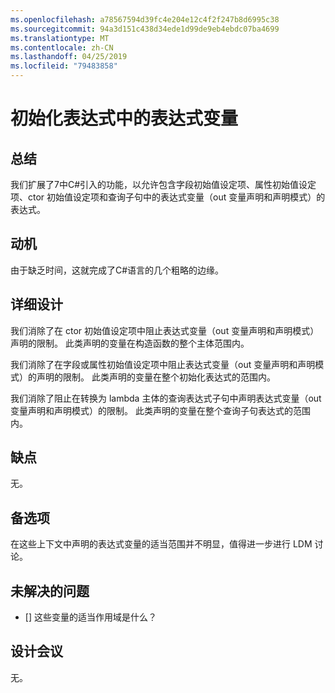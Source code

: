 ```yaml
---
ms.openlocfilehash: a78567594d39fc4e204e12c4f2f247b8d6995c38
ms.sourcegitcommit: 94a3d151c438d34ede1d99de9eb4ebdc07ba4699
ms.translationtype: MT
ms.contentlocale: zh-CN
ms.lasthandoff: 04/25/2019
ms.locfileid: "79483858"
---
```

# <a name="expression-variables-in-initializers"></a>初始化表达式中的表达式变量

## <a name="summary"></a>总结
[summary]: #summary

我们扩展了7中C#引入的功能，以允许包含字段初始值设定项、属性初始值设定项、ctor 初始值设定项和查询子句中的表达式变量（out 变量声明和声明模式）的表达式。

## <a name="motivation"></a>动机
[motivation]: #motivation

由于缺乏时间，这就完成了C#语言的几个粗略的边缘。

## <a name="detailed-design"></a>详细设计
[design]: #detailed-design

我们消除了在 ctor 初始值设定项中阻止表达式变量（out 变量声明和声明模式）声明的限制。 此类声明的变量在构造函数的整个主体范围内。

我们消除了在字段或属性初始值设定项中阻止表达式变量（out 变量声明和声明模式）的声明的限制。 此类声明的变量在整个初始化表达式的范围内。

我们消除了阻止在转换为 lambda 主体的查询表达式子句中声明表达式变量（out 变量声明和声明模式）的限制。 此类声明的变量在整个查询子句表达式的范围内。

## <a name="drawbacks"></a>缺点
[drawbacks]: #drawbacks

无。

## <a name="alternatives"></a>备选项
[alternatives]: #alternatives

在这些上下文中声明的表达式变量的适当范围并不明显，值得进一步进行 LDM 讨论。

## <a name="unresolved-questions"></a>未解决的问题
[unresolved]: #unresolved-questions

- [] 这些变量的适当作用域是什么？

## <a name="design-meetings"></a>设计会议

无。

